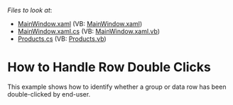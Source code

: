 <!-- default file list -->
*Files to look at*:

* [MainWindow.xaml](./CS/DXGrid_RowDoubleClick/MainWindow.xaml) (VB: [MainWindow.xaml](./VB/DXGrid_RowDoubleClick/MainWindow.xaml))
* [MainWindow.xaml.cs](./CS/DXGrid_RowDoubleClick/MainWindow.xaml.cs) (VB: [MainWindow.xaml.vb](./VB/DXGrid_RowDoubleClick/MainWindow.xaml.vb))
* [Products.cs](./CS/DXGrid_RowDoubleClick/Products.cs) (VB: [Products.vb](./VB/DXGrid_RowDoubleClick/Products.vb))
<!-- default file list end -->
# How to Handle Row Double Clicks


<p>This example shows how to identify whether a group or data row has been double-clicked by end-user.</p>

<br/>


